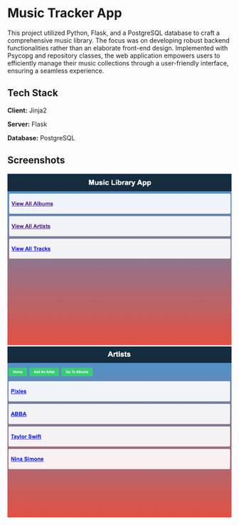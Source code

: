 # Music Tracker App
This project utilized Python, Flask, and a PostgreSQL database to craft a comprehensive music library. The focus was on developing robust backend functionalities rather than an elaborate front-end design. Implemented with Psycopg and repository classes, the web application empowers users to efficiently manage their music collections through a user-friendly interface, ensuring a seamless experience.

## Tech Stack

**Client:** Jinja2

**Server:** Flask

**Database:** PostgreSQL




## Screenshots
![App Screenshot](/screenshots/Screenshot%202023-10-30%20at%2014.46.46.png)
![App Screenshot](/screenshots/Screenshot%202023-10-30%20at%2014.46.56.png)
